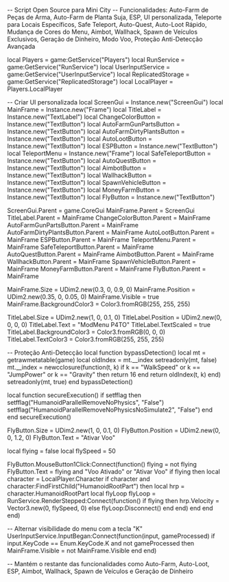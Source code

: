-- Script Open Source para Mini City
-- Funcionalidades: Auto-Farm de Peças de Arma, Auto-Farm de Planta Suja, ESP, UI personalizada, Teleporte para Locais Específicos, Safe Teleport, Auto-Quest, Auto-Loot Rápido, Mudança de Cores do Menu, Aimbot, Wallhack, Spawn de Veículos Exclusivos, Geração de Dinheiro, Modo Voo, Proteção Anti-Detecção Avançada

local Players = game:GetService("Players")
local RunService = game:GetService("RunService")
local UserInputService = game:GetService("UserInputService")
local ReplicatedStorage = game:GetService("ReplicatedStorage")
local LocalPlayer = Players.LocalPlayer

-- Criar UI personalizada
local ScreenGui = Instance.new("ScreenGui")
local MainFrame = Instance.new("Frame")
local TitleLabel = Instance.new("TextLabel")
local ChangeColorButton = Instance.new("TextButton")
local AutoFarmGunPartsButton = Instance.new("TextButton")
local AutoFarmDirtyPlantsButton = Instance.new("TextButton")
local AutoLootButton = Instance.new("TextButton")
local ESPButton = Instance.new("TextButton")
local TeleportMenu = Instance.new("Frame")
local SafeTeleportButton = Instance.new("TextButton")
local AutoQuestButton = Instance.new("TextButton")
local AimbotButton = Instance.new("TextButton")
local WallhackButton = Instance.new("TextButton")
local SpawnVehicleButton = Instance.new("TextButton")
local MoneyFarmButton = Instance.new("TextButton")
local FlyButton = Instance.new("TextButton")

ScreenGui.Parent = game.CoreGui
MainFrame.Parent = ScreenGui
TitleLabel.Parent = MainFrame
ChangeColorButton.Parent = MainFrame
AutoFarmGunPartsButton.Parent = MainFrame
AutoFarmDirtyPlantsButton.Parent = MainFrame
AutoLootButton.Parent = MainFrame
ESPButton.Parent = MainFrame
TeleportMenu.Parent = MainFrame
SafeTeleportButton.Parent = MainFrame
AutoQuestButton.Parent = MainFrame
AimbotButton.Parent = MainFrame
WallhackButton.Parent = MainFrame
SpawnVehicleButton.Parent = MainFrame
MoneyFarmButton.Parent = MainFrame
FlyButton.Parent = MainFrame

MainFrame.Size = UDim2.new(0.3, 0, 0.9, 0)
MainFrame.Position = UDim2.new(0.35, 0, 0.05, 0)
MainFrame.Visible = true
MainFrame.BackgroundColor3 = Color3.fromRGB(255, 255, 255)

TitleLabel.Size = UDim2.new(1, 0, 0.1, 0)
TitleLabel.Position = UDim2.new(0, 0, 0, 0)
TitleLabel.Text = "ModMenu P4TO"
TitleLabel.TextScaled = true
TitleLabel.BackgroundColor3 = Color3.fromRGB(0, 0, 0)
TitleLabel.TextColor3 = Color3.fromRGB(255, 255, 255)

-- Proteção Anti-Detecção
local function bypassDetection()
    local mt = getrawmetatable(game)
    local oldIndex = mt.__index
    setreadonly(mt, false)
    mt.__index = newcclosure(function(t, k)
        if k == "WalkSpeed" or k == "JumpPower" or k == "Gravity" then
            return 16
        end
        return oldIndex(t, k)
    end)
    setreadonly(mt, true)
end
bypassDetection()

local function secureExecution()
    if setfflag then
        setfflag("HumanoidParallelRemoveNoPhysics", "False")
        setfflag("HumanoidParallelRemoveNoPhysicsNoSimulate2", "False")
    end
end
secureExecution()

FlyButton.Size = UDim2.new(1, 0, 0.1, 0)
FlyButton.Position = UDim2.new(0, 0, 1.2, 0)
FlyButton.Text = "Ativar Voo"

local flying = false
local flySpeed = 50

FlyButton.MouseButton1Click:Connect(function()
    flying = not flying
    FlyButton.Text = flying and "Voo Ativado" or "Ativar Voo"
    if flying then
        local character = LocalPlayer.Character
        if character and character:FindFirstChild("HumanoidRootPart") then
            local hrp = character.HumanoidRootPart
            local flyLoop
            flyLoop = RunService.RenderStepped:Connect(function()
                if flying then
                    hrp.Velocity = Vector3.new(0, flySpeed, 0)
                else
                    flyLoop:Disconnect()
                end
            end)
        end
    end
end)

-- Alternar visibilidade do menu com a tecla "K"
UserInputService.InputBegan:Connect(function(input, gameProcessed)
    if input.KeyCode == Enum.KeyCode.K and not gameProcessed then
        MainFrame.Visible = not MainFrame.Visible
    end
end)

-- Mantém o restante das funcionalidades como Auto-Farm, Auto-Loot, ESP, Aimbot, Wallhack, Spawn de Veículos e Geração de Dinheiro
